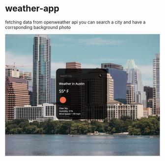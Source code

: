 # weather-app

fetching data from openweather api
you can search a city and have a corrsponding background photo

![](/readme.png)
